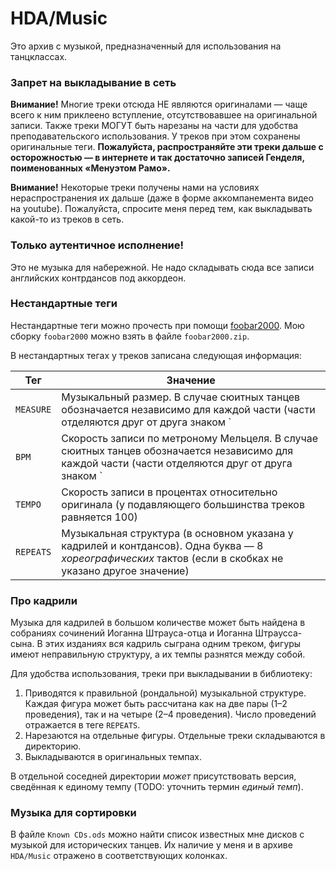 # HDA/Music

Это архив с музыкой, предназначенный для использования на танцклассах.

### Запрет на выкладывание в сеть

**Внимание!** Многие треки отсюда НЕ являются оригиналами — чаще всего к ним приклеено вступление, отсутствовавшее на оригинальной записи. Также треки МОГУТ быть нарезаны на части для удобства преподавательского использования. У треков при этом сохранены оригинальные теги. **Пожалуйста, распространяйте эти треки дальше с осторожностью — в интернете и так достаточно записей Генделя, поименованных «Менуэтом Рамо».**

**Внимание!** Некоторые треки получены нами на условиях нераспространения их дальше (даже в форме аккомпанемента видео на youtube). Пожалуйста, спросите меня перед тем, как выкладывать какой-то из треков в сеть.

### Только аутентичное исполнение!

Это не музыка для набережной. Не надо складывать сюда все записи английских контрдансов под аккордеон.

### Нестандартные теги

Нестандартные теги можно прочесть при помощи [foobar2000](http://www.foobar2000.org/). Мою сборку `foobar2000` можно взять в файле `foobar2000.zip`.

В нестандартных тегах у треков записана следующая информация:

| Тег | Значение |
| --- | -------- |
| `MEASURE` | Музыкальный размер. В случае сюитных танцев обозначается независимо для каждой части (части отделяются друг от друга знаком `|`) |
| `BPM` | Скорость записи по метроному Мельцеля. В случае сюитных танцев обозначается независимо для каждой части (части отделяются друг от друга знаком `|`) |
| `TEMPO` | Скорость записи в процентах относительно оригинала (у подавляющего большинства треков равняется 100) |
| `REPEATS` | Музыкальная структура (в основном указана у кадрилей и контдансов). Одна буква — 8 _хореографических_ тактов (если в скобках не указано другое значение) |

### Про кадрили

Музыка для кадрилей в большом количестве может быть найдена в собраниях сочинений Иоганна Штрауса-отца и Иоганна Штраусса-сына. В этих изданиях вся кадриль сыграна одним треком, фигуры имеют неправильную структуру, а их темпы разнятся между собой.

Для удобства использования, треки при выкладывании в библиотеку:

1. Приводятся к правильной (рондальной) музыкальной структуре. Каждая фигура может быть рассчитана как на две пары (1–2 проведения), так и на четыре (2–4 проведения). Число проведений отражается в теге `REPEATS`.
2. Нарезаются на отдельные фигуры. Отдельные треки складываются в директорию.
3. Выкладываются в оригинальных темпах.

В отдельной соседней директории _может_ присутствовать версия, сведённая к единому темпу (TODO: уточнить термин _единый темп_).

### Музыка для сортировки

В файле `Known CDs.ods` можно найти список известных мне дисков с музыкой для исторических танцев. Их наличие у меня и в архиве `HDA/Music` отражено в соответствующих колонках.
